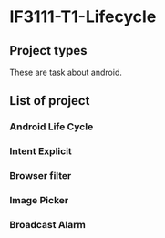 # IF3111-T1-Lifecycle

## Project types

These are task about android.

## List of project

### Android Life Cycle

### Intent Explicit

### Browser filter

### Image Picker

### Broadcast Alarm